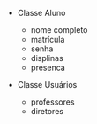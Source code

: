 - Classe Aluno
    - nome completo
    - matrícula
    - senha
    - displinas
    - presenca

- Classe Usuários
    - professores
    - diretores
